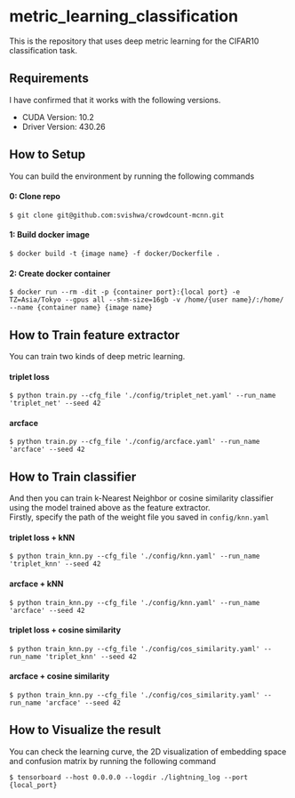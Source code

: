 # metric_learning_classification
This is the repository that uses deep metric learning for the CIFAR10 classification task.

## Requirements
I have confirmed that it works with the following versions.
-  CUDA Version: 10.2
-  Driver Version: 430.26

## How to Setup
You can build the environment by running the following commands
#### 0: Clone repo
```
$ git clone git@github.com:svishwa/crowdcount-mcnn.git
```

#### 1: Build docker image
```
$ docker build -t {image name} -f docker/Dockerfile .
```

#### 2: Create docker container
```
$ docker run --rm -dit -p {container port}:{local port} -e TZ=Asia/Tokyo --gpus all --shm-size=16gb -v /home/{user name}/:/home/ --name {container name} {image name}
```

## How to Train feature extractor
You can train two kinds of deep metric learning.
#### triplet loss
```
$ python train.py --cfg_file './config/triplet_net.yaml' --run_name 'triplet_net' --seed 42
```
#### arcface
```
$ python train.py --cfg_file './config/arcface.yaml' --run_name 'arcface' --seed 42
```
## How to Train classifier
And then you can train k-Nearest Neighbor or cosine similarity classifier using the model trained above as the feature extractor. <br>
Firstly, specify the path of the weight file you saved in `config/knn.yaml`
#### triplet loss + kNN
```
$ python train_knn.py --cfg_file './config/knn.yaml' --run_name 'triplet_knn' --seed 42
```
#### arcface + kNN
```
$ python train_knn.py --cfg_file './config/knn.yaml' --run_name 'arcface' --seed 42
```
#### triplet loss + cosine similarity
```
$ python train_knn.py --cfg_file './config/cos_similarity.yaml' --run_name 'triplet_knn' --seed 42
```
#### arcface + cosine similarity
```
$ python train_knn.py --cfg_file './config/cos_similarity.yaml' --run_name 'arcface' --seed 42
```

## How to Visualize the result
You can check the learning curve, the 2D visualization of embedding space and confusion matrix by running the following command
```
$ tensorboard --host 0.0.0.0 --logdir ./lightning_log --port {local_port}
```

